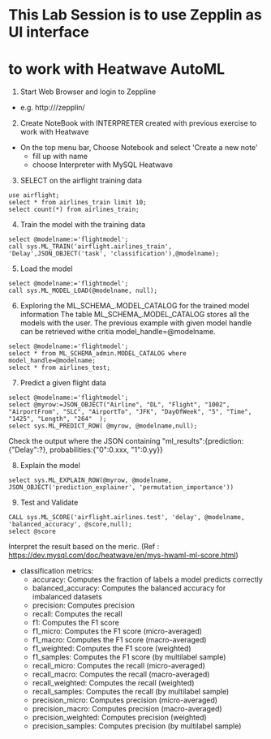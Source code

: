 # This Lab Session is to use Zepplin as UI interface
# to work with Heatwave AutoML


1. Start Web Browser and login to Zeppline 
- e.g. http://<public ip>/zepplin/

2. Create NoteBook with INTERPRETER created with previous exercise to work with Heatwave
- On the top menu bar, Choose Notebook and select 'Create a new note'
  - fill up with name
  - choose Interpreter with MySQL Heatwave

3. SELECT on the airflight training data 
```
use airflight;
select * from airlines_train limit 10;
select count(*) from airlines_train;
```

4. Train the model with the training data
```
select @modelname:='flightmodel';
call sys.ML_TRAIN('airflight.airlines_train', 'Delay',JSON_OBJECT('task', 'classification'),@modelname);
```

5. Load the model
```
select @modelname:='flightmodel';
call sys.ML_MODEL_LOAD(@modelname, null);
```


6. Exploring the ML_SCHEMA_<user>.MODEL_CATALOG for the trained model information
The table ML_SCHEMA_<user>.MODEL_CATALOG stores all the models with the user.   The previous example with given model handle can be retrieved withe critia model_handle=@modelname.

```
select @modelname:='flightmodel';
select * from ML_SCHEMA_admin.MODEL_CATALOG where model_handle=@modelname;
select * from airlines_test;
```

7. Predict a given flight data
```
select @modelname:='flightmodel';
select @myrow:=JSON_OBJECT("Airline", "DL", "Flight", "1002", "AirportFrom", "SLC", "AirportTo", "JFK", "DayOfWeek", "5", "Time", "1425", "Length", "264"  );
select sys.ML_PREDICT_ROW( @myrow, @modelname,null);
```

Check the output where the JSON containing "ml_results":{prediction: {"Delay":?}, probabilities:{"0":0.xxx, "1":0.yy}}

8. Explain the model
```
select sys.ML_EXPLAIN_ROW(@myrow, @modelname,
JSON_OBJECT('prediction_explainer', 'permutation_importance'))
```

9. Test and Validate
```
CALL sys.ML_SCORE('airflight.airlines.test', 'delay', @modelname, 'balanced_accuracy', @score,null);
select @score
```

Interpret the result based on the meric.   (Ref : https://dev.mysql.com/doc/heatwave/en/mys-hwaml-ml-score.html)
- classification metrics:
  * accuracy: Computes the fraction of labels a model predicts correctly
  * balanced_accuracy: Computes the balanced accuracy for imbalanced datasets
  * precision: Computes precision
  * recall: Computes the recall
  * f1: Computes the F1 score
  * f1_micro: Computes the F1 score (micro-averaged)
  * f1_macro: Computes the F1 score (macro-averaged)
  * f1_weighted: Computes the F1 score (weighted)
  * f1_samples: Computes the F1 score (by multilabel sample)
  * recall_micro: Computes the recall (micro-averaged)
  * recall_macro: Computes the recall (macro-averaged)
  * recall_weighted: Computes the recall (weighted)
  * recall_samples: Computes the recall (by multilabel sample)
  * precision_micro: Computes precision (micro-averaged)
  * precision_macro: Computes precision (macro-averaged)
  * precision_weighted: Computes precision (weighted)
  * precision_samples: Computes precision (by multilabel sample)



